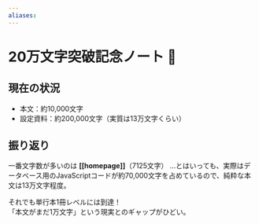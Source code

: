 ```yaml
---
aliases:
---
```

# 20万文字突破記念ノート 🎉

## 現在の状況
- 本文：約10,000文字
- 設定資料：約200,000文字（実質は13万文字くらい）

## 振り返り
一番文字数が多いのは **[[homepage]]**（7125文字）
…とはいっても、実際はデータベース用のJavaScriptコードが約70,000文字を占めているので、純粋な本文は13万文字程度。  

それでも単行本1冊レベルには到達！  
「本文がまだ1万文字」という現実とのギャップがひどい。  
